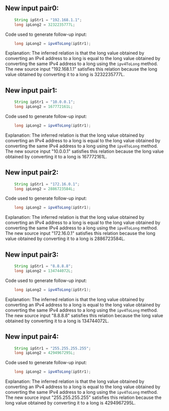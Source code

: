 ## New input pair0:
```java
    String ipStr1 = "192.168.1.1";
    long ipLong2 = 3232235777L;
```
Code used to generate follow-up input:
```java
    long ipLong2 = ipv4ToLong(ipStr1);
```
Explanation: The inferred relation is that the long value obtained by converting an IPv4 address to a long is equal to the long value obtained by converting the same IPv4 address to a long using the `ipv4ToLong` method. The new source input "192.168.1.1" satisfies this relation because the long value obtained by converting it to a long is 3232235777L.

## New input pair1:
```java
    String ipStr1 = "10.0.0.1";
    long ipLong2 = 167772161L;
```
Code used to generate follow-up input:
```java
    long ipLong2 = ipv4ToLong(ipStr1);
```
Explanation: The inferred relation is that the long value obtained by converting an IPv4 address to a long is equal to the long value obtained by converting the same IPv4 address to a long using the `ipv4ToLong` method. The new source input "10.0.0.1" satisfies this relation because the long value obtained by converting it to a long is 167772161L.

## New input pair2:
```java
    String ipStr1 = "172.16.0.1";
    long ipLong2 = 2886723584L;
```
Code used to generate follow-up input:
```java
    long ipLong2 = ipv4ToLong(ipStr1);
```
Explanation: The inferred relation is that the long value obtained by converting an IPv4 address to a long is equal to the long value obtained by converting the same IPv4 address to a long using the `ipv4ToLong` method. The new source input "172.16.0.1" satisfies this relation because the long value obtained by converting it to a long is 2886723584L.

## New input pair3:
```java
    String ipStr1 = "8.8.8.8";
    long ipLong2 = 134744072L;
```
Code used to generate follow-up input:
```java
    long ipLong2 = ipv4ToLong(ipStr1);
```
Explanation: The inferred relation is that the long value obtained by converting an IPv4 address to a long is equal to the long value obtained by converting the same IPv4 address to a long using the `ipv4ToLong` method. The new source input "8.8.8.8" satisfies this relation because the long value obtained by converting it to a long is 134744072L.

## New input pair4:
```java
    String ipStr1 = "255.255.255.255";
    long ipLong2 = 4294967295L;
```
Code used to generate follow-up input:
```java
    long ipLong2 = ipv4ToLong(ipStr1);
```
Explanation: The inferred relation is that the long value obtained by converting an IPv4 address to a long is equal to the long value obtained by converting the same IPv4 address to a long using the `ipv4ToLong` method. The new source input "255.255.255.255" satisfies this relation because the long value obtained by converting it to a long is 4294967295L.
